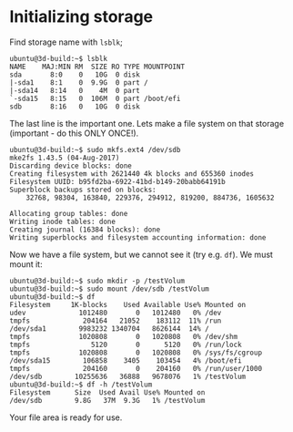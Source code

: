 # Initializing storage

Find storage name with `lsblk`; 
~~~
ubuntu@3d-build:~$ lsblk
NAME    MAJ:MIN RM  SIZE RO TYPE MOUNTPOINT
sda       8:0    0   10G  0 disk 
|-sda1    8:1    0  9.9G  0 part /
|-sda14   8:14   0    4M  0 part 
`-sda15   8:15   0  106M  0 part /boot/efi
sdb       8:16   0   10G  0 disk 
~~~

The last line is the important one. Lets make a file system on that storage (important - do this ONLY ONCE!). 

~~~
ubuntu@3d-build:~$ sudo mkfs.ext4 /dev/sdb
mke2fs 1.43.5 (04-Aug-2017)
Discarding device blocks: done                            
Creating filesystem with 2621440 4k blocks and 655360 inodes
Filesystem UUID: b95fd2ba-6922-41bd-b149-20babb64191b
Superblock backups stored on blocks: 
	32768, 98304, 163840, 229376, 294912, 819200, 884736, 1605632

Allocating group tables: done                            
Writing inode tables: done                            
Creating journal (16384 blocks): done
Writing superblocks and filesystem accounting information: done 
~~~

Now we have a file system, but we cannot see it (try e.g. `df`). We must mount it:

~~~
ubuntu@3d-build:~$ sudo mkdir -p /testVolum
ubuntu@3d-build:~$ sudo mount /dev/sdb /testVolum
ubuntu@3d-build:~$ df
Filesystem     1K-blocks    Used Available Use% Mounted on
udev             1012480       0   1012480   0% /dev
tmpfs             204164   21052    183112  11% /run
/dev/sda1        9983232 1340704   8626144  14% /
tmpfs            1020808       0   1020808   0% /dev/shm
tmpfs               5120       0      5120   0% /run/lock
tmpfs            1020808       0   1020808   0% /sys/fs/cgroup
/dev/sda15        106858    3405    103454   4% /boot/efi
tmpfs             204160       0    204160   0% /run/user/1000
/dev/sdb        10255636   36888   9678076   1% /testVolum
ubuntu@3d-build:~$ df -h /testVolum
Filesystem      Size  Used Avail Use% Mounted on
/dev/sdb        9.8G   37M  9.3G   1% /testVolum
~~~

Your file area is ready for use. 
